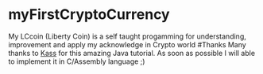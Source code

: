 # myFirstCryptoCurrency
My LCcoin (Liberty Coin) is a self taught progamming for understanding, improvement and apply my acknowledge in Crypto world
#Thanks
Many thanks to [Kass](https://medium.com/programmers-blockchain/create-simple-blockchain-java-tutorial-from-scratch-6eeed3cb03fa) for this amazing Java tutorial. As soon as possible I will able to implement it in C/Assembly language ;)

